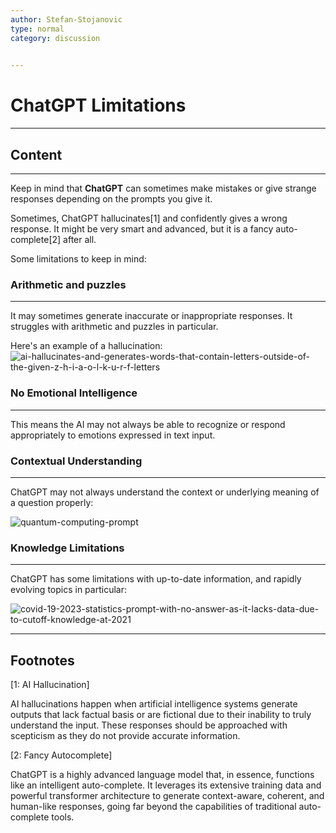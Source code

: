 ```yaml
---
author: Stefan-Stojanovic
type: normal
category: discussion
 

---
```


# ChatGPT Limitations

---

## Content

---

Keep in mind that **ChatGPT** can sometimes make mistakes or give strange responses depending on the prompts you give it.

Sometimes, ChatGPT hallucinates[1] and confidently gives a wrong response. It might be very smart and advanced, but it is a fancy auto-complete[2] after all.

Some limitations to keep in mind:

### Arithmetic and puzzles
---

It may sometimes generate inaccurate or inappropriate responses. It struggles with arithmetic and puzzles in particular.

Here's an example of a hallucination:
![ai-hallucinates-and-generates-words-that-contain-letters-outside-of-the-given-z-h-i-a-o-l-k-u-r-f-letters](https://img.enkipro.com/40d030c590c998b67b32b4312ba0c35e.png)

### No Emotional Intelligence
---

This means the AI may not always be able to recognize or respond appropriately to emotions expressed in text input.

### Contextual Understanding
---

ChatGPT may not always understand the context or underlying meaning of a question properly:

![quantum-computing-prompt](https://img.enkipro.com/451536ac3abadb294e6582641bc427e4.png)

### Knowledge Limitations
---

ChatGPT has some limitations with up-to-date information, and rapidly evolving topics in particular:

![covid-19-2023-statistics-prompt-with-no-answer-as-it-lacks-data-due-to-cutoff-knowledge-at-2021](https://img.enkipro.com/7a98fbe1ba4646751e01ccce7bdd0d08.png)


---
## Footnotes

[1: AI Hallucination]

AI hallucinations happen when artificial intelligence systems generate outputs that lack factual basis or are fictional due to their inability to truly understand the input. These responses should be approached with scepticism as they do not provide accurate information.

[2: Fancy Autocomplete]

ChatGPT is a highly advanced language model that, in essence, functions like an intelligent auto-complete. It leverages its extensive training data and powerful transformer architecture to generate context-aware, coherent, and human-like responses, going far beyond the capabilities of traditional auto-complete tools.